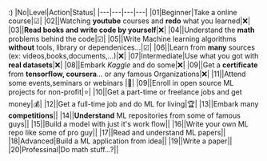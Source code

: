 :)
|No|Level|Action|Status| 
|---|---|---|---|
|01|Beginner|Take a online course|☑|
|02||Watching **youtube** courses and **redo**  what you learned|❌|
|03||**Read books and write code by yourself**|❌|
|04||Understand the **math** problems behind the code|☑|
|05||Write Machine learning algorithms **without** tools, library or dependenices...|☑|
|06||Learn from **many** sources (ex: videos,books,documents,...)|❌|
|07|Intermediate|Use what you got with **real datasets**|❌|
|08||Embark *Kaggle* and do some|❌|
|09||Get a **certificate** from **tensorflow, coursera**... or any famous Organizations|❌|
|11||Attend some events,seminars or webinars |🙋|
|09||Enroll in open source ML projects for non-profit|⭐|
|10||Get a part-time or freelance jobs and get money|💰|
|12||Get a full-time job and do ML for living|🏆|
|13||Embark many **competitions**||
|14||**Understand** ML repositories from some of famous guys||
|15||Build a model with just it's work flow||
|16||Write your own ML repo like some of pro guy||
|17||Read and understand ML papers||
|18|Advanced|Build a ML application from idea||
|19||Write a paper||
|20|Professinal|Do math stuff...?||

